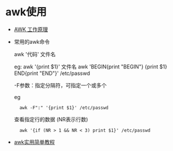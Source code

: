 # awk使用

- [AWK 工作原理](http://www.runoob.com/w3cnote/awk-work-principle.html)

- 常用的awk命令

    awk '代码' 文件名

    eg:
        awk '{print $1}' 文件名
        awk 'BEGIN{print "BEGIN"} {print $1} END{print "END"}' /etc/passwd

    -F参数：指定分隔符，可指定一个或多个

    eg

        awk -F":" '{print $1}' /etc/passwd

    查看指定行的数据 (NR表示行数)

        awk '{if (NR > 1 && NR < 3) print $1}' /etc/passwd

- [awk实用简单教程](https://www.cnblogs.com/ginvip/p/6352157.html)
